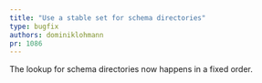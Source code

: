 ```yaml
---
title: "Use a stable set for schema directories"
type: bugfix
authors: dominiklohmann
pr: 1086
---
```


The lookup for schema directories now happens in a fixed order.
